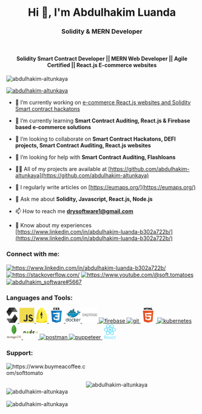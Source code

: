 <h1 align="center">Hi 👋, I'm Abdulhakim Luanda</h1>
<h3 align="center">Solidity & MERN Developer </h3>
<br>
<h4 align="center">Solidity Smart Contract Developer || MERN Web Developer || Agile Certified || React.js E-commerce websites</h4>
<p align="left"> <img src="https://komarev.com/ghpvc/?username=abdulhakim-altunkaya&label=Profile%20views&color=0e75b6&style=flat" alt="abdulhakim-altunkaya" /> </p>

<p align="left"> <a href="https://github.com/ryo-ma/github-profile-trophy"><img src="https://github-profile-trophy.vercel.app/?username=abdulhakim-altunkaya" alt="abdulhakim-altunkaya" /></a> </p>

- 🔭 I’m currently working on [e-commerce React.js websites and Solidity Smart contract hackatons](spalvotakuprine.com)

- 🌱 I’m currently learning **Smart Contract Auditing, React.js & Firebase based e-commerce solutions**

- 👯 I’m looking to collaborate on **Smart Contract Hackatons, DEFI projects, Smart Contract Auditing, React.js websites**

- 🤝 I’m looking for help with **Smart Contract Auditing, Flashloans**

- 👨‍💻 All of my projects are available at [https://github.com/abdulhakim-altunkaya](https://github.com/abdulhakim-altunkaya)

- 📝 I regularly write articles on [https://eumaps.org/](https://eumaps.org/)

- 💬 Ask me about **Solidity, Javascript, React.js, Node.js**

- 📫 How to reach me **drysoftware1@gmail.com**

- 📄 Know about my experiences [https://www.linkedin.com/in/abdulhakim-luanda-b302a722b/](https://www.linkedin.com/in/abdulhakim-luanda-b302a722b/)

<h3 align="left">Connect with me:</h3>
<p align="left">
<a href="https://linkedin.com/in/https://www.linkedin.com/in/abdulhakim-luanda-b302a722b/" target="blank"><img align="center" src="https://raw.githubusercontent.com/rahuldkjain/github-profile-readme-generator/master/src/images/icons/Social/linked-in-alt.svg" alt="https://www.linkedin.com/in/abdulhakim-luanda-b302a722b/" height="30" width="40" /></a>
<a href="https://stackoverflow.com/users/https://stackoverflow.com/" target="blank"><img align="center" src="https://raw.githubusercontent.com/rahuldkjain/github-profile-readme-generator/master/src/images/icons/Social/stack-overflow.svg" alt="https://stackoverflow.com/" height="30" width="40" /></a>
<a href="https://www.youtube.com/c/https://www.youtube.com/@soft.tomatoes" target="blank"><img align="center" src="https://raw.githubusercontent.com/rahuldkjain/github-profile-readme-generator/master/src/images/icons/Social/youtube.svg" alt="https://www.youtube.com/@soft.tomatoes" height="30" width="40" /></a>
<a href="https://discord.gg/abdulhakim_software#5667" target="blank"><img align="center" src="https://raw.githubusercontent.com/rahuldkjain/github-profile-readme-generator/master/src/images/icons/Social/discord.svg" alt="abdulhakim_software#5667" height="30" width="40" /></a>
</p>

<h3 align="left">Languages and Tools:</h3>
<p align="left">
  
<a href="https://docs.soliditylang.org/en/v0.8.17/#" target="_blank" rel="noreferrer"> 
<img src="./solidity.png" alt="solidity" width="30" height="40"/> </a>
<a href="https://developer.mozilla.org/en-US/docs/Web/JavaScript" target="_blank" rel="noreferrer"> 
<img src="https://raw.githubusercontent.com/devicons/devicon/master/icons/javascript/javascript-original.svg" alt="javascript" width="40" height="40"/> </a> 
<a href="https://hardhat.org/docs" target="_blank" rel="noreferrer"> 
<img src="./hardhat.png" alt="solidity" width="30" height="40"/> </a>
<a href="https://www.w3schools.com/css/" target="_blank" rel="noreferrer"> 
<img src="https://raw.githubusercontent.com/devicons/devicon/master/icons/css3/css3-original-wordmark.svg" alt="css3" width="40" height="40"/> </a> 
<a href="https://www.docker.com/" target="_blank" rel="noreferrer"> 
<img src="https://raw.githubusercontent.com/devicons/devicon/master/icons/docker/docker-original-wordmark.svg" alt="docker" width="40" height="40"/> </a> 
<a href="https://expressjs.com" target="_blank" rel="noreferrer"> 
<img src="https://raw.githubusercontent.com/devicons/devicon/master/icons/express/express-original-wordmark.svg" alt="express" width="40" height="40"/> </a> 
<a href="https://firebase.google.com/" target="_blank" rel="noreferrer"> 
<img src="https://www.vectorlogo.zone/logos/firebase/firebase-icon.svg" alt="firebase" width="40" height="40"/> </a> 
<a href="https://git-scm.com/" target="_blank" rel="noreferrer"> 
<img src="https://www.vectorlogo.zone/logos/git-scm/git-scm-icon.svg" alt="git" width="40" height="40"/> </a> 
<a href="https://www.w3.org/html/" target="_blank" rel="noreferrer"> 
<img src="https://raw.githubusercontent.com/devicons/devicon/master/icons/html5/html5-original-wordmark.svg" alt="html5" width="40" height="40"/> </a> 
<a href="https://kubernetes.io" target="_blank" rel="noreferrer"> 
<img src="https://www.vectorlogo.zone/logos/kubernetes/kubernetes-icon.svg" alt="kubernetes" width="40" height="40"/> </a> 
<a href="https://www.mongodb.com/" target="_blank" rel="noreferrer"> 
<img src="https://raw.githubusercontent.com/devicons/devicon/master/icons/mongodb/mongodb-original-wordmark.svg" alt="mongodb" width="40" height="40"/> </a> 
<a href="https://nodejs.org" target="_blank" rel="noreferrer"> 
<img src="https://raw.githubusercontent.com/devicons/devicon/master/icons/nodejs/nodejs-original-wordmark.svg" alt="nodejs" width="40" height="40"/> </a> 
<a href="https://postman.com" target="_blank" rel="noreferrer"> 
<img src="https://www.vectorlogo.zone/logos/getpostman/getpostman-icon.svg" alt="postman" width="40" height="40"/> </a> 
<a href="https://github.com/puppeteer/puppeteer" target="_blank" rel="noreferrer"> 
<img src="https://www.vectorlogo.zone/logos/pptrdev/pptrdev-official.svg" alt="puppeteer" width="40" height="40"/> </a> 
<a href="https://reactjs.org/" target="_blank" rel="noreferrer"> 
<img src="https://raw.githubusercontent.com/devicons/devicon/master/icons/react/react-original-wordmark.svg" alt="react" width="40" height="40"/> </a> </p>


<h3 align="left">Support:</h3>
<p><a href="buymeacoff.ee/softtomato"> <img align="left" src="https://cdn.buymeacoffee.com/buttons/v2/default-yellow.png" height="50" width="210" alt="https://www.buymeacoffee.com/softtomato" /></a></p><br><br>


<p><img align="left" src="https://github-readme-stats.vercel.app/api/top-langs?username=abdulhakim-altunkaya&show_icons=true&locale=en&layout=compact" alt="abdulhakim-altunkaya" /></p>

<p>&nbsp;<img align="center" src="https://github-readme-stats.vercel.app/api?username=abdulhakim-altunkaya&show_icons=true&locale=en" alt="abdulhakim-altunkaya" /></p>

<p><img align="center" src="https://github-readme-streak-stats.herokuapp.com/?user=abdulhakim-altunkaya&" alt="abdulhakim-altunkaya" /></p>

